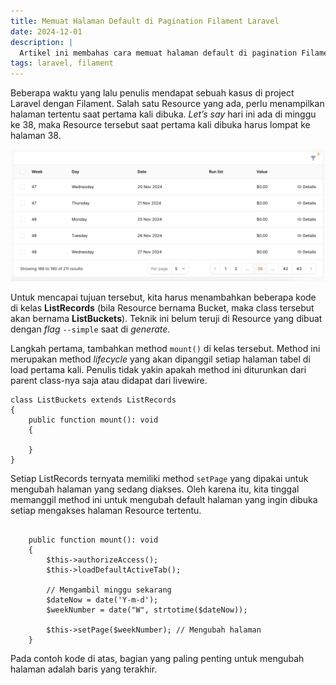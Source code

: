 ```yaml
---
title: Memuat Halaman Default di Pagination Filament Laravel
date: 2024-12-01
description: |
  Artikel ini membahas cara memuat halaman default di pagination Filament Laravel.
tags: laravel, filament
---
```


Beberapa waktu yang lalu penulis mendapat sebuah kasus di project Laravel dengan Filament. Salah satu Resource yang ada, perlu menampilkan halaman tertentu saat pertama kali dibuka.  _Let’s say_  hari ini ada di minggu ke 38, maka Resource tersebut saat pertama kali dibuka harus lompat ke halaman 38.

![Lompat ke halaman 38](/assets/images/posts/filament-default-page.png)

Untuk mencapai tujuan tersebut, kita harus menambahkan beberapa kode di kelas  **ListRecords**  (bila Resource bernama Bucket, maka class tersebut akan bernama  **ListBuckets**). Teknik ini belum teruji di Resource yang dibuat dengan  _flag_  `--simple`  saat di  _generate_.

Langkah pertama, tambahkan method  `mount()`  di kelas tersebut. Method ini merupakan method  _lifecycle_  yang akan dipanggil setiap halaman tabel di load pertama kali. Penulis tidak yakin apakah method ini diturunkan dari parent class-nya saja atau didapat dari livewire.

```
class ListBuckets extends ListRecords
{
    public function mount(): void
    {

    }
}

```

Setiap ListRecords ternyata memiliki method  `setPage`  yang dipakai untuk mengubah halaman yang sedang diakses. Oleh karena itu, kita tinggal memanggil method ini untuk mengubah default halaman yang ingin dibuka setiap mengakses halaman Resource tertentu.

```

    public function mount(): void
    {
        $this->authorizeAccess();
        $this->loadDefaultActiveTab();

        // Mengambil minggu sekarang
        $dateNow = date('Y-m-d');
        $weekNumber = date("W", strtotime($dateNow));

        $this->setPage($weekNumber); // Mengubah halaman
    }
```

Pada contoh kode di atas, bagian yang paling penting untuk mengubah halaman adalah baris yang terakhir.
